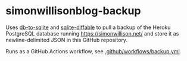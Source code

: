 # simonwillisonblog-backup

Uses [db-to-sqlite](https://github.com/simonw/db-to-sqlite) and [sqlite-diffable](https://github.com/simonw/sqlite-diffable) to pull a backup of the Heroku PostgreSQL database running https://simonwillison.net/ and store it as newline-delimited JSON in this GitHub repository.

Runs as a GitHub Actions workflow, see [.github/workflows/backup.yml](https://github.com/simonw/simonwillisonblog-backup/blob/main/.github/workflows/backup.yml).